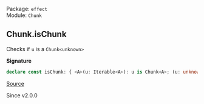 Package: `effect`<br />
Module: `Chunk`<br />

## Chunk.isChunk

Checks if `u` is a `Chunk<unknown>`

**Signature**

```ts
declare const isChunk: { <A>(u: Iterable<A>): u is Chunk<A>; (u: unknown): u is Chunk<unknown>; }
```

[Source](https://github.com/Effect-TS/effect/tree/main/packages/effect/src/Chunk.ts#L214)

Since v2.0.0